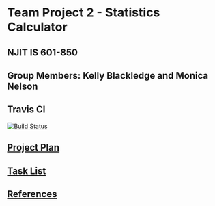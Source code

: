 # Team Project 2 - Statistics Calculator

## NJIT IS 601-850
## Group Members: Kelly Blackledge and Monica Nelson

## Travis CI
[![Build Status](https://travis-ci.com/kb8njit/StatisticsCalculator.svg?branch=master)](https://travis-ci.com/github/kb8njit/StatisticsCalculator)

## [Project Plan](Project_Plan.md)
## [Task List](Task_List.md)
## [References](StatReferences)

